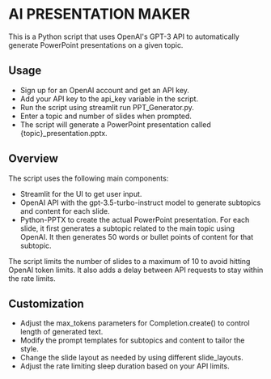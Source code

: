 # AI PRESENTATION MAKER
This is a Python script that uses OpenAI's GPT-3 API to automatically generate PowerPoint presentations on a given topic.

## Usage
- Sign up for an OpenAI account and get an API key.
- Add your API key to the api_key variable in the script.
- Run the script using streamlit run PPT_Generator.py.
- Enter a topic and number of slides when prompted.
- The script will generate a PowerPoint presentation called {topic}_presentation.pptx.

## Overview
The script uses the following main components:

- Streamlit for the UI to get user input.
- OpenAI API with the gpt-3.5-turbo-instruct model to generate subtopics and content for each slide.
- Python-PPTX to create the actual PowerPoint presentation.
For each slide, it first generates a subtopic related to the main topic using OpenAI. It then generates 50 words or bullet points of content for that subtopic.

The script limits the number of slides to a maximum of 10 to avoid hitting OpenAI token limits. It also adds a delay between API requests to stay within the rate limits.

## Customization
- Adjust the max_tokens parameters for Completion.create() to control length of generated text.
- Modify the prompt templates for subtopics and content to tailor the style.
- Change the slide layout as needed by using different slide_layouts.
- Adjust the rate limiting sleep duration based on your API limits.

